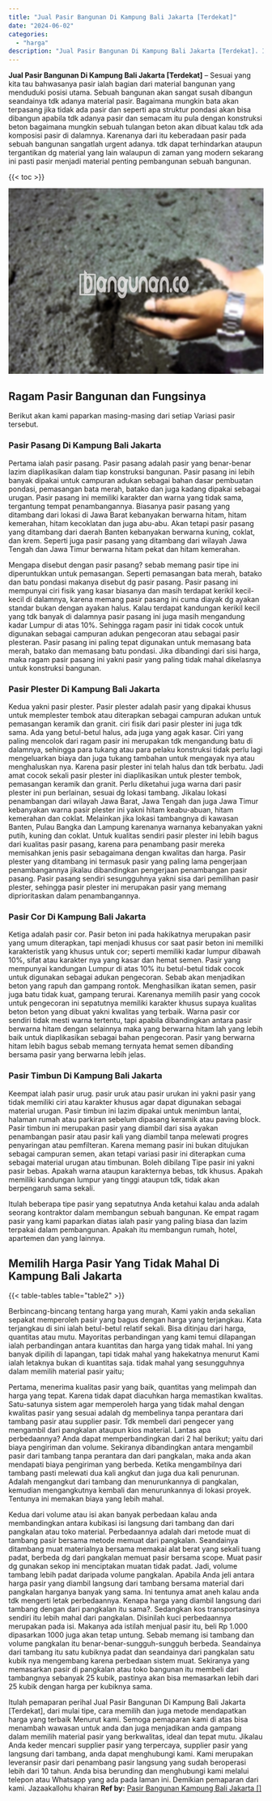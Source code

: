 ```yaml
---
title: "Jual Pasir Bangunan Di Kampung Bali Jakarta [Terdekat]"
date: "2024-06-02"
categories: 
  - "harga"
description: "Jual Pasir Bangunan Di Kampung Bali Jakarta [Terdekat]. Itulah pemaparan perihal Jual Pasir Bangunan Di Kampung Bali Jakarta [Terdekat], dari mulai tipe, c..."
---
```


**Jual Pasir Bangunan Di Kampung Bali Jakarta \[Terdekat\]** – Sesuai yang kita tau bahwasanya pasir ialah bagian dari material bangunan yang menduduki posisi utama. Sebuah bangunan akan sangat susah dibangun seandainya tdk adanya material pasir. Bagaimana mungkin bata akan terpasang jika tidak ada pasir dan seperti apa struktur pondasi akan bisa dibangun apabila tdk adanya pasir dan semacam itu pula dengan konstruksi beton bagaimana mungkin sebuah tulangan beton akan dibuat kalau tdk ada komposisi pasir di dalamnya. Karenanya dari itu keberadaan pasir pada sebuah bangunan sangatlah urgent adanya. tdk dapat terhindarkan ataupun tergantikan dg material yang lain walaupun di zaman yang modern sekarang ini pasti pasir menjadi material penting pembangunan sebuah bangunan.

{{< toc >}}

![Jual Pasir Bangunan Di Kampung Bali Jakarta [Terdekat]](/images/jual-pasir-bangunan-54.png)

## Ragam Pasir Bangunan dan Fungsinya

Berikut akan kami paparkan masing-masing dari setiap Variasi pasir tersebut.

### Pasir Pasang Di Kampung Bali Jakarta

Pertama ialah pasir pasang. Pasir pasang adalah pasir yang benar-benar lazim diaplikasikan dalam tiap konstruksi bangunan. Pasir pasang ini lebih banyak dipakai untuk campuran adukan sebagai bahan dasar pembuatan pondasi, pemasangan bata merah, batako dan juga kadang dipakai sebagai urugan. Pasir pasang ini memiliki karakter dan warna yang tidak sama, tergantung tempat penambangannya. Biasanya pasir pasang yang ditambang dari lokasi di Jawa Barat kebanyakan berwarna hitam, hitam kemerahan, hitam kecoklatan dan juga abu-abu. Akan tetapi pasir pasang yang ditambang dari daerah Banten kebanyakan berwarna kuning, coklat, dan krem. Seperti juga pasir pasang yang ditambang dari wilayah Jawa Tengah dan Jawa Timur berwarna hitam pekat dan hitam kemerahan.

Mengapa disebut dengan pasir pasang? sebab memang pasir tipe ini diperuntukkan untuk pemasangan. Seperti pemasangan bata merah, batako dan batu pondasi makanya disebut dg pasir pasang. Pasir pasang ini mempunyai ciri fisik yang kasar biasanya dan masih terdapat kerikil kecil-kecil di dalamnya, karena memang pasir pasang ini cuma diayak dg ayakan standar bukan dengan ayakan halus. Kalau terdapat kandungan kerikil kecil yang tdk banyak di dalamnya pasir pasang ini juga masih mengandung kadar Lumpur di atas 10%. Sehingga ragam pasir ini tidak cocok untuk digunakan sebagai campuran adukan pengecoran atau sebagai pasir plesteran. Pasir pasang ini paling tepat digunakan untuk memasang bata merah, batako dan memasang batu pondasi. Jika dibandingi dari sisi harga, maka ragam pasir pasang ini yakni pasir yang paling tidak mahal dikelasnya untuk konstruksi bangunan.

### Pasir Plester Di Kampung Bali Jakarta

Kedua yakni pasir plester. Pasir plester adalah pasir yang dipakai khusus untuk memplester tembok atau diterapkan sebagai campuran adukan untuk pemasangan keramik dan granit. ciri fisik dari pasir plester ini juga tdk sama. Ada yang betul-betul halus, ada juga yang agak kasar. Ciri yang paling mencolok dari ragam pasir ini merupakan tdk mengandung batu di dalamnya, sehingga para tukang atau para pelaku konstruksi tidak perlu lagi mengeluarkan biaya dan juga tukang tambahan untuk mengayak nya atau menghaluskan nya. Karena pasir plester ini telah halus dan tdk berbatu. Jadi amat cocok sekali pasir plester ini diaplikasikan untuk plester tembok, pemasangan keramik dan granit. Perlu diketahui juga warna dari pasir plester ini pun berlainan, sesuai dg lokasi tambang. Jikalau lokasi penambangan dari wilayah Jawa Barat, Jawa Tengah dan juga Jawa Timur kebanyakan warna pasir plester ini yakni hitam keabu-abuan, hitam kemerahan dan coklat. Melainkan jika lokasi tambangnya di kawasan Banten, Pulau Bangka dan Lampung karenanya warnanya kebanyakan yakni putih, kuning dan coklat. Untuk kualitas sendiri pasir plester ini lebih bagus dari kualitas pasir pasang, karena para penambang pasir mereka memisahkan jenis pasir sebagaimana dengan kwalitas dan harga. Pasir plester yang ditambang ini termasuk pasir yang paling lama pengerjaan penambangannya jikalau dibandingkan pengerjaan penambangan pasir pasang. Pasir pasang sendiri sesungguhnya yakni sisa dari pemilihan pasir plester, sehingga pasir plester ini merupakan pasir yang memang diprioritaskan dalam penambangannya.

### Pasir Cor Di Kampung Bali Jakarta

Ketiga adalah pasir cor. Pasir beton ini pada hakikatnya merupakan pasir yang umum diterapkan, tapi menjadi khusus cor saat pasir beton ini memiliki karakteristik yang khusus untuk cor; seperti memiliki kadar lumpur dibawah 10%, sifat atau karakter nya yang kasar dan hemat semen. Pasir yang mempunyai kandungan Lumpur di atas 10% itu betul-betul tidak cocok untuk digunakan sebagai adukan pengecoran. Sebab akan menjadikan beton yang rapuh dan gampang rontok. Menghasilkan ikatan semen, pasir juga batu tidak kuat, gampang terurai. Karenanya memilih pasir yang cocok untuk pengecoran ini sepatutnya memiliki karakter khusus supaya kualitas beton beton yang dibuat yakni kwalitas yang terbaik. Warna pasir cor sendiri tidak mesti warna tertentu, tapi apabila dibandingkan antara pasir berwarna hitam dengan selainnya maka yang berwarna hitam lah yang lebih baik untuk diaplikasikan sebagai bahan pengecoran. Pasir yang berwarna hitam lebih bagus sebab memang ternyata hemat semen dibanding bersama pasir yang berwarna lebih jelas.

### Pasir Timbun Di Kampung Bali Jakarta

Keempat ialah pasir urug. pasir uruk atau pasir urukan ini yakni pasir yang tidak memiliki ciri atau karakter khusus agar dapat digunakan sebagai material urugan. Pasir timbun ini lazim dipakai untuk menimbun lantai, halaman rumah atau parkiran sebelum dipasang keramik atau paving block. Pasir timbun ini merupakan pasir yang diambil dari sisa ayakan penambangan pasir atau pasir kali yang diambil tanpa melewati progres penyaringan atau pemfilteran. Karena memang pasir ini bukan ditujukan sebagai campuran semen, akan tetapi variasi pasir ini diterapkan cuma sebagai material urugan atau timbunan. Boleh dibilang Tipe pasir ini yakni pasir bebas. Apakah warna ataupun karakternya bebas, tdk khusus. Apakah memiliki kandungan lumpur yang tinggi ataupun tdk, tidak akan berpengaruh sama sekali.

Itulah beberapa tipe pasir yang sepatutnya Anda ketahui kalau anda adalah seorang kontraktor dalam membangun sebuah bangunan. Ke empat ragam pasir yang kami paparkan diatas ialah pasir yang paling biasa dan lazim terpakai dalam pembangunan. Apakah itu membangun rumah, hotel, apartemen dan yang lainnya.

## Memilih Harga Pasir Yang Tidak Mahal Di Kampung Bali Jakarta

{{< table-tables table="table2" >}}

Berbincang-bincang tentang harga yang murah, Kami yakin anda sekalian sepakat memperoleh pasir yang bagus dengan harga yang terjangkau. Kata terjangkau di sini ialah betul-betul relatif sekali. Bisa ditinjau dari harga, quantitas atau mutu. Mayoritas perbandingan yang kami temui dilapangan ialah perbandingan antara kuantitas dan harga yang tidak mahal. Ini yang banyak dipilih di lapangan, tapi tidak mahal yang hakekatnya menurut Kami ialah letaknya bukan di kuantitas saja. tidak mahal yang sesungguhnya dalam memilih material pasir yaitu;

Pertama, menerima kualitas pasir yang baik, quantitas yang melimpah dan harga yang tepat. Karena tidak dapat diacuhkan harga memastikan kwalitas. Satu-satunya sistem agar memperoleh harga yang tidak mahal dengan kwalitas pasir yang sesuai adalah dg membelinya tanpa perantara dari tambang pasir atau supplier pasir. Tdk membeli dari pengecer yang mengambil dari pangkalan ataupun kios material. Lantas apa perbedaannya? Anda dapat memperbandingkan dari 2 hal berikut; yaitu dari biaya pengiriman dan volume. Sekiranya dibandingkan antara mengambil pasir dari tambang tanpa perantara dan dari pangkalan, maka anda akan mendapati biaya pengiriman yang berbeda. Ketika mengambilnya dari tambang pasti melewati dua kali angkut dan juga dua kali penurunan. Adalah mengangkut dari tambang dan menurunkannya di pangkalan, kemudian mengangkutnya kembali dan menurunkannya di lokasi proyek. Tentunya ini memakan biaya yang lebih mahal.

Kedua dari volume atau isi akan banyak perbedaan kalau anda membandingkan antara kubikasi isi langsung dari tambang dan dari pangkalan atau toko material. Perbedaannya adalah dari metode muat di tambang pasir bersama metode memuat dari pangkalan. Seandainya ditambang muat materialnya bersama memakai alat berat yang sekali tuang padat, berbeda dg dari pangkalan memuat pasir bersama scope. Muat pasir dg gunakan sekop ini menciptakan muatan tidak padat. Jadi, volume tambang lebih padat daripada volume pangkalan. Apabila Anda jeli antara harga pasir yang diambil langsung dari tambang bersama material dari pangkalan harganya banyak yang sama. Ini tentunya amat aneh kalau anda tdk mengerti letak perbedaannya. Kenapa harga yang diambil langsung dari tambang dengan dari pangkalan itu sama?. Sedangkan kos transportasinya sendiri itu lebih mahal dari pangkalan. Disinilah kuci perbedaannya merupakan pada isi. Makanya ada istilah menjual pasir itu, beli Rp 1.000 dipasarkan 1000 juga akan tetap untung. Sebab memang isi tambang dan volume pangkalan itu benar-benar-sungguh-sungguh berbeda. Seandainya dari tambang itu satu kubiknya padat dan seandainya dari pangkalan satu kubik nya mengembang karena perbedaan sistem muat. Sekiranya yang memasarkan pasir di pangkalan atau toko bangunan itu membeli dari tambangnya sebanyak 25 kubik, pastinya akan bisa memasarkan lebih dari 25 kubik dengan harga per kubiknya sama.

Itulah pemaparan perihal Jual Pasir Bangunan Di Kampung Bali Jakarta \[Terdekat\], dari mulai tipe, cara memilih dan juga metode mendapatkan harga yang terbaik Menurut kami. Semoga pemaparan kami di atas bisa menambah wawasan untuk anda dan juga menjadikan anda gampang dalam memilih material pasir yang berkwalitas, ideal dan tepat mutu. Jikalau Anda keder mencari supplier pasir yang terpercaya, supplier pasir yang langsung dari tambang, anda dapat menghubungi kami. Kami merupakan leveransir pasir dari penambang pasir langsung yang sudah beroperasi lebih dari 10 tahun. Anda bisa berunding dan menghubungi kami melalui telepon atau Whatsapp yang ada pada laman ini. Demikian pemaparan dari kami. Jazaakallohu khairan
**Ref by:** [Pasir Bangunan Kampung Bali Jakarta []](https://id.wikipedia.org/wiki/Pasir)
